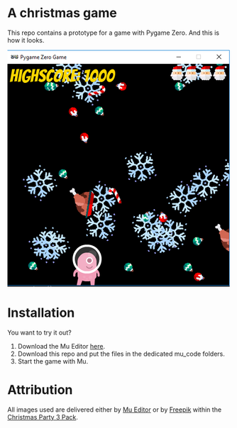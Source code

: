 # A christmas game

This repo contains a prototype for a game with Pygame Zero. And this is how it looks.

![](preview.png)

# Installation
You want to try it out?

1. Download the Mu Editor [here](https://codewith.mu/).
2. Download this repo and put the files in the dedicated mu_code folders.
3. Start the game with Mu.

# Attribution

All images used are delivered either by [Mu Editor](https://codewith.mu/) or by [Freepik](https://www.flaticon.com/authors/freepik) within the [Christmas Party 3 Pack](https://www.flaticon.com/packs/christmas-party-3).
